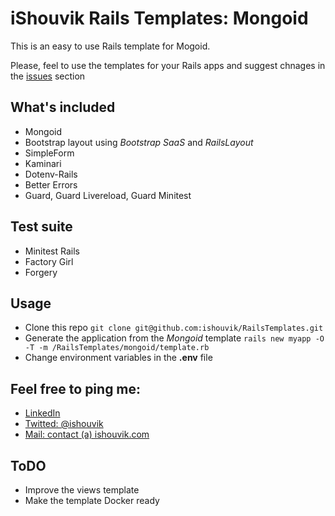 # iShouvik Rails Templates: Mongoid
This is an easy to use Rails template for Mogoid.

Please, feel to use the templates for your Rails apps and suggest chnages in the [issues](https://github.com/ishouvik/RailsTemplates/issues) section

## What's included
- Mongoid
- Bootstrap layout using *Bootstrap SaaS* and *RailsLayout*
- SimpleForm
- Kaminari
- Dotenv-Rails
- Better Errors
- Guard, Guard Livereload, Guard Minitest

## Test suite
- Minitest Rails
- Factory Girl
- Forgery

## Usage
- Clone this repo `git clone git@github.com:ishouvik/RailsTemplates.git`
- Generate the application from the *Mongoid* template `rails new myapp -O -T -m /RailsTemplates/mongoid/template.rb`
- Change environment variables in the **.env** file

## Feel free to ping me:
- [LinkedIn](https://in.linkedin.com/in/shouvikmukherjee)
- [Twitted: @ishouvik](http://twitter.com/ishouvik)
- [Mail: contact (a) ishouvik.com](mailto:contact@ishouvik.com)

## ToDO
- Improve the views template
- Make the template Docker ready
